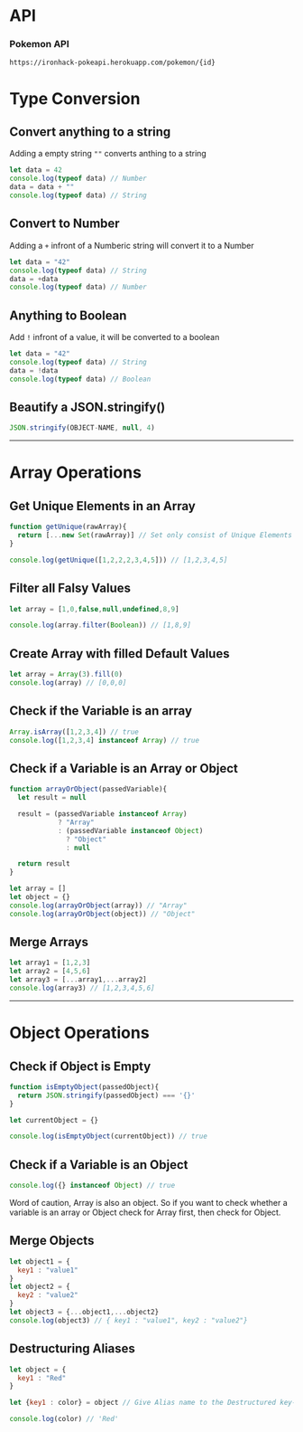 # API

### Pokemon API
```
https://ironhack-pokeapi.herokuapp.com/pokemon/{id}
```

# Type Conversion

## Convert anything to a string

Adding a empty string `""` converts anthing to a string

```js
let data = 42
console.log(typeof data) // Number
data = data + ""
console.log(typeof data) // String
```

## Convert to Number

Adding a `+` infront of a Numberic string will convert it to a Number

```js
let data = "42"
console.log(typeof data) // String
data = +data
console.log(typeof data) // Number
```

## Anything to Boolean

Add `!` infront of a value, it will be converted to a boolean

```js
let data = "42"
console.log(typeof data) // String
data = !data
console.log(typeof data) // Boolean
```

## Beautify a JSON.stringify()

```js
JSON.stringify(OBJECT-NAME, null, 4)
```
---

# Array Operations

## Get Unique Elements in an Array
```js
function getUnique(rawArray){
  return [...new Set(rawArray)] // Set only consist of Unique Elements
}

console.log(getUnique([1,2,2,2,3,4,5])) // [1,2,3,4,5]
```

## Filter all Falsy Values
```js
let array = [1,0,false,null,undefined,8,9]

console.log(array.filter(Boolean)) // [1,8,9]
```

## Create Array with filled Default Values
```js
let array = Array(3).fill(0)
console.log(array) // [0,0,0]
```

## Check if the Variable is an array
```js
Array.isArray([1,2,3,4]) // true
console.log([1,2,3,4] instanceof Array) // true
````

## Check if a Variable is an Array or Object
```js
function arrayOrObject(passedVariable){
  let result = null

  result = (passedVariable instanceof Array)
            ? "Array"
            : (passedVariable instanceof Object)
              ? "Object"
              : null

  return result
}

let array = []
let object = {}
console.log(arrayOrObject(array)) // "Array"
console.log(arrayOrObject(object)) // "Object"
```

## Merge Arrays
```js
let array1 = [1,2,3]
let array2 = [4,5,6]
let array3 = [...array1,...array2]
console.log(array3) // [1,2,3,4,5,6]
```
---

# Object Operations

## Check if Object is Empty
```js
function isEmptyObject(passedObject){
  return JSON.stringify(passedObject) === '{}'
}

let currentObject = {}

console.log(isEmptyObject(currentObject)) // true
```

## Check if a Variable is an Object
```js
console.log({} instanceof Object) // true
```

Word of caution, Array is also an object. So if you want to check whether a variable is an array or Object check for Array first, then check for Object.

## Merge Objects
```js
let object1 = {
  key1 : "value1"
}
let object2 = {
  key2 : "value2"
}
let object3 = {...object1,...object2}
console.log(object3) // { key1 : "value1", key2 : "value2"}
```

## Destructuring Aliases
```js
let object = {
  key1 : "Red"
}

let {key1 : color} = object // Give Alias name to the Destructured key-value

console.log(color) // 'Red'
```